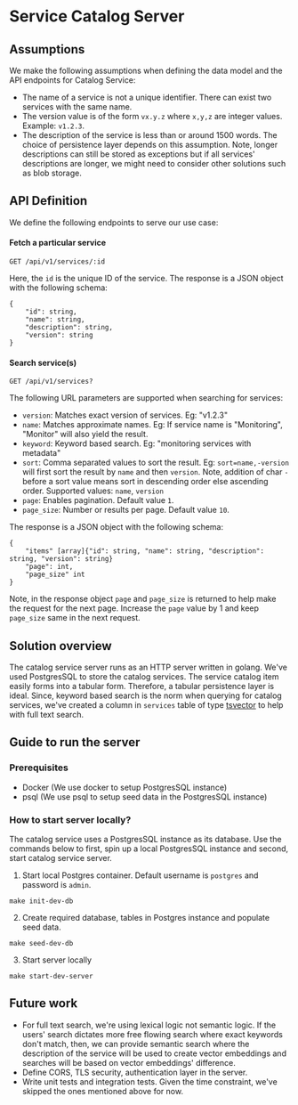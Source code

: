 # Service Catalog Server

## Assumptions
We make the following assumptions when defining the data model and the API endpoints for Catalog Service:
- The name of a service is not a unique identifier. There can exist two services with the same name.
- The version value is of the form `vx.y.z` where `x,y,z` are integer values. Example: `v1.2.3`.
- The description of the service is less than or around 1500 words. The choice of persistence layer depends on this assumption. Note, longer descriptions can still be stored as exceptions but if all services' descriptions are longer, we might need to consider other solutions such as blob storage.

## API Definition
We define the following endpoints to serve our use case:
#### Fetch a particular service
```GET /api/v1/services/:id```

Here, the `id` is the unique ID of the service. The response is a JSON object with the following schema:
```
{
    "id": string,
    "name": string,
    "description": string,
    "version": string
}
```
#### Search service(s)
```GET /api/v1/services?```

The following URL parameters are supported when searching for services:
- `version`: Matches exact version of services. Eg: "v1.2.3"
- `name`: Matches approximate names. Eg: If service name is "Monitoring", "Monitor" will also yield the result.
- `keyword`: Keyword based search. Eg: "monitoring services with metadata"
- `sort`: Comma separated values to sort the result. Eg: `sort=name,-version` will first sort the result by `name` and then `version`. Note, addition of char `-` before a sort value means sort in descending order else ascending order. Supported values: `name`, `version`
- `page`: Enables pagination. Default value `1`.
- `page_size`: Number or results per page. Default value `10`.

The response is a JSON object with the following schema:
```
{
    "items" [array]{"id": string, "name": string, "description": string, "version": string}
    "page": int,
    "page_size" int 
}
```
Note, in the response object `page` and `page_size` is returned to help make the request for the next page. Increase the `page` value by 1 and keep `page_size` same in the next request.

## Solution overview
The catalog service server runs as an HTTP server written in golang. We've used PostgresSQL to store the catalog services. The service catalog item easily forms into a tabular form. Therefore, a tabular persistence layer is ideal. Since, keyword based search is the norm when querying for catalog services, we've created a column in `services` table of type [tsvector](https://www.postgresql.org/docs/current/datatype-textsearch.html#DATATYPE-TSVECTOR) to help with full text search.



## Guide to run the server

### Prerequisites
- Docker (We use docker to setup PostgresSQL instance)
- psql (We use psql to setup seed data in the PostgresSQL instance)

### How to start server locally?

The catalog service uses a PostgresSQL instance as its database. Use the commands below to first, spin up a local PostgresSQL instance and second, start catalog service server.
1. Start local Postgres container. Default username is `postgres` and password is `admin`.
```
make init-dev-db
```
2. Create required database, tables in Postgres instance and populate seed data.
```
make seed-dev-db
```
3. Start server locally
```
make start-dev-server
```
## Future work
- For full text search, we're using lexical logic not semantic logic. If the users' search dictates more free flowing search where exact keywords don't match, then, we can provide semantic search where the description of the service will be used to create vector embeddings and searches will be based on vector embeddings' difference.
- Define CORS, TLS security, authentication layer in the server.
- Write unit tests and integration tests.
Given the time constraint, we've skipped the ones mentioned above for now.
